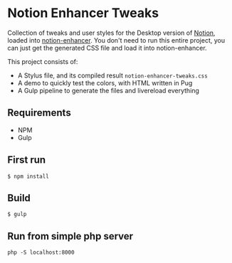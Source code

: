 # Notion Enhancer Tweaks
Collection of tweaks and user styles for the Desktop version of [Notion](http://notion.so), loaded into [notion-enhancer](https://github.com/notion-enhancer/notion-enhancer). You don't need to run this entire project, you can just get the generated CSS file and load it into notion-enhancer.

This project consists of:
- A Stylus file, and its compiled result `notion-enhancer-tweaks.css`
- A demo to quickly test the colors, with HTML written in Pug
- A Gulp pipeline to generate the files and livereload everything


## Requirements
- NPM
- Gulp

## First run
    $ npm install

## Build
    $ gulp
    
## Run from simple php server
    php -S localhost:8000   
